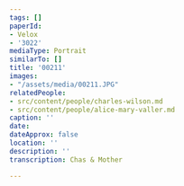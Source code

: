 ```yaml
---
tags: []
paperId:
- Velox
- '3022'
mediaType: Portrait
similarTo: []
title: '00211'
images:
- "/assets/media/00211.JPG"
relatedPeople:
- src/content/people/charles-wilson.md
- src/content/people/alice-mary-valler.md
caption: ''
date: 
dateApprox: false
location: ''
description: ''
transcription: Chas & Mother

---
```

